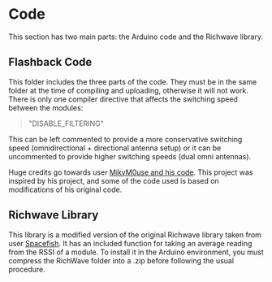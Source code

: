 # Code

This section has two main parts: the Arduino code and the Richwave library.

## Flashback Code

This folder includes the three parts of the code. They must be in the same folder at the time of compiling and uploading, otherwise it will not work. There is only one compiler directive that affects the switching speed between the modules:
> "DISABLE_FILTERING"

This can be left commented to provide a more conservative switching speed (omnidirectional + directional antenna setup) or it can be uncommented to provide higher switching speeds (dual omni antennas).

Huge credits go towards user [MikyM0use and his code](https://github.com/MikyM0use/JAFaR). This project was inspired by his project, and some of the code used is based on modifications of his original code.

## Richwave Library

This library is a modified version of the original Richwave library taken from user [Spacefish](https://github.com/Spacefish/RichWave). It has an included function for taking an average reading from the RSSI of a module. To install it in the Arduino environment, you must compress the RichWave folder into a .zip before following the usual procedure.
